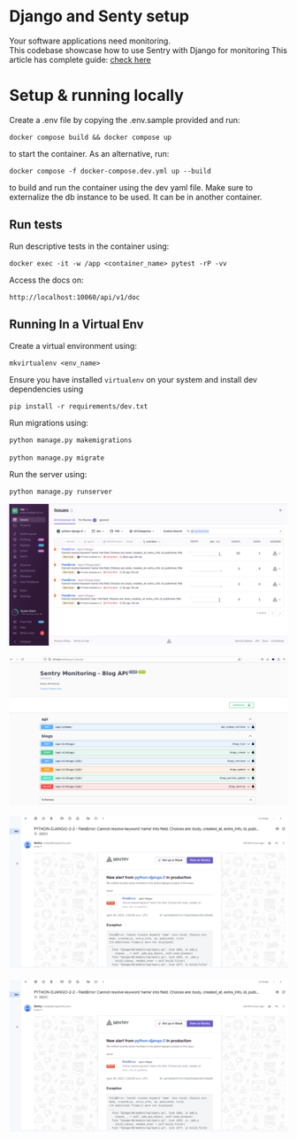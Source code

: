 # Django and Senty setup
Your software applications need monitoring. <br>
This codebase showcase how to use Sentry with Django for monitoring
This article has complete guide:  [check here](https://ridwanray.medium.com/how-to-monitor-a-django-application-with-sentry-de3ec31fa1f2?source=friends_link&sk=66d9d5312e78ae5048d85910c833151d)

# Setup & running locally

Create a .env file by copying the .env.sample provided and run:
```
docker compose build && docker compose up
```
to start the container. As an alternative, run:
```
docker compose -f docker-compose.dev.yml up --build
```
to build and run the container using the dev yaml file.
Make sure to externalize the db instance to be used. It can be in another container.

## Run tests
Run descriptive tests in the container using:
```
docker exec -it -w /app <container_name> pytest -rP -vv
```

Access the docs on:

```
http://localhost:10060/api/v1/doc
```


## Running In a Virtual Env

Create a virtual environment using:
```
mkvirtualenv <env_name>
```

Ensure you have installed `virtualenv` on your system and install dev dependencies using
```
pip install -r requirements/dev.txt
```

Run migrations using:
```
python manage.py makemigrations

python manage.py migrate
```

Run the server using:
```
python manage.py runserver
```

![Screenshot](screenshot1.png) <br><br>
![Screenshot](screenshot2.png) <br><br>
![Screenshot](screenshot3.png) <br><br>
![Screenshot](screenshot3.png)